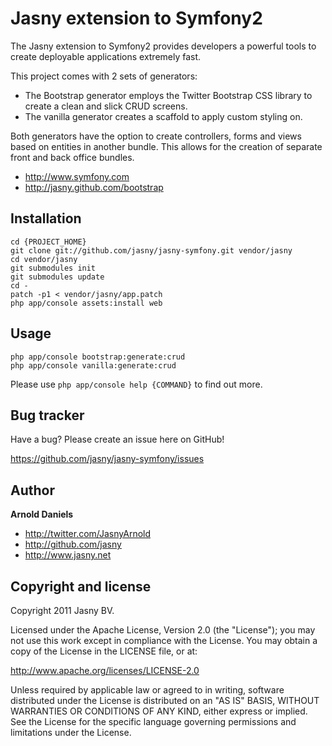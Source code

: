 Jasny extension to Symfony2
===========================

The Jasny extension to Symfony2 provides developers a powerful tools to create deployable applications extremely fast.

This project comes with 2 sets of generators:

* The Bootstrap generator employs the Twitter Bootstrap CSS library to create a clean and slick CRUD screens.
* The vanilla generator creates a scaffold to apply custom styling on.

Both generators have the option to create controllers, forms and views based on entities in another bundle. This allows for the creation of separate front and back office bundles.

+ http://www.symfony.com
+ http://jasny.github.com/bootstrap


Installation
------------

```
cd {PROJECT_HOME}
git clone git://github.com/jasny/jasny-symfony.git vendor/jasny
cd vendor/jasny
git submodules init
git submodules update
cd -
patch -p1 < vendor/jasny/app.patch
php app/console assets:install web
```


Usage
-----

```
php app/console bootstrap:generate:crud
php app/console vanilla:generate:crud
```

Please use `php app/console help {COMMAND}` to find out more.


Bug tracker
-----------

Have a bug? Please create an issue here on GitHub!

https://github.com/jasny/jasny-symfony/issues


Author
-------

**Arnold Daniels**

+ http://twitter.com/JasnyArnold
+ http://github.com/jasny
+ http://www.jasny.net


Copyright and license
---------------------

Copyright 2011 Jasny BV.

Licensed under the Apache License, Version 2.0 (the "License");
you may not use this work except in compliance with the License.
You may obtain a copy of the License in the LICENSE file, or at:

   http://www.apache.org/licenses/LICENSE-2.0

Unless required by applicable law or agreed to in writing, software
distributed under the License is distributed on an "AS IS" BASIS,
WITHOUT WARRANTIES OR CONDITIONS OF ANY KIND, either express or implied.
See the License for the specific language governing permissions and
limitations under the License.
